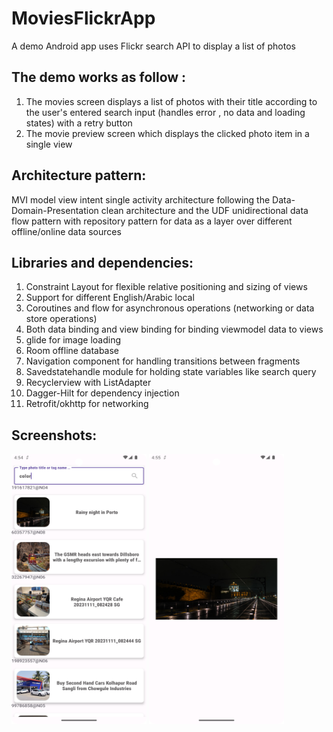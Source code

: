 # MoviesFlickrApp
 A demo Android app uses Flickr search API to display a list of photos
## The demo works as follow :
1. The movies screen displays a list of photos with their title according to the user's entered search input (handles error , no data and loading states) with a retry button
2. The movie preview screen which displays the clicked photo item in a single view 

## Architecture pattern: 
MVI model view intent single activity architecture following the Data-Domain-Presentation clean architecture and the UDF unidirectional data flow pattern with repository pattern for data as a layer over different offline/online data sources

## Libraries and dependencies:
1. Constraint Layout for flexible relative positioning and sizing of views
2. Support for different English/Arabic local
3. Coroutines and flow for asynchronous operations (networking or data store operations)
4. Both data binding and view binding for binding viewmodel data to views
5. glide for image loading
6. Room offline database
7.  Navigation component for handling transitions between fragments
8.  Savedstatehandle module for holding state variables like search query
9.  Recyclerview with ListAdapter
10.  Dagger-Hilt for dependency injection
11.  Retrofit/okhttp for networking

## Screenshots:

<kbd><img width="216" height="432" src="screenshots/movies.png" alt="movies screen" /></kbd>
<kbd><img width="216" height="432" src="screenshots/movie_preview.png" alt="single photo preview"/></kbd>

